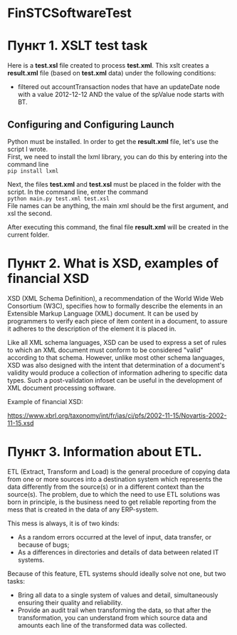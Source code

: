 # FinSTCSoftwareTest

# Пункт 1. XSLT test task

Here is a **test.xsl** file created to process **test.xml**. This xslt creates a **result.xml** file (based on **test.xml** data) under the following conditions:  
* filtered out accountTransaction nodes that have an updateDate node with a value 2012-12-12 AND the value of the spValue node starts with BT.

## Configuring and Configuring Launch

Python must be installed.
In order to get the **result.xml** file, let's use the script I wrote.  
First, we need to install the lxml library, you can do this by entering into the command line  
`pip install lxml`  

Next, the files **test.xml** and **test.xsl** must be placed in the folder with the script. In the command line, enter the command  
`python main.py test.xml test.xsl`  
File names can be anything, the main xml should be the first argument, and xsl the second.  

After executing this command, the final file **result.xml** will be created in the current folder.  

# Пункт 2. What is XSD, examples of financial XSD

XSD (XML Schema Definition), a recommendation of the World Wide Web Consortium (W3C), specifies how to formally describe the elements in an Extensible Markup Language (XML) document. It can be used by programmers to verify each piece of item content in a document, to assure it adheres to the description of the element it is placed in.

Like all XML schema languages, XSD can be used to express a set of rules to which an XML document must conform to be considered "valid" according to that schema. However, unlike most other schema languages, XSD was also designed with the intent that determination of a document's validity would produce a collection of information adhering to specific data types. Such a post-validation infoset can be useful in the development of XML document processing software.

Example of financial XSD:

<https://www.xbrl.org/taxonomy/int/fr/ias/ci/pfs/2002-11-15/Novartis-2002-11-15.xsd>

# Пункт 3. Information about ETL.

ETL (Extract, Transform and Load) is the general procedure of copying data from one or more sources into a destination system which represents the data differently from the source(s) or in a different context than the source(s).
The problem, due to which the need to use ETL solutions was born in principle, is the business need to get reliable reporting from the mess that is created in the data of any ERP-system.

This mess is always, it is of two kinds:
* As a random errors occurred at the level of input, data transfer, or because of bugs;
* As a differences in directories and details of data between related IT systems.

Because of this feature, ETL systems should ideally solve not one, but two tasks:

* Bring all data to a single system of values and detail, simultaneously ensuring their quality and reliability.
* Provide an audit trail when transforming the data, so that after the transformation, you can understand from which source data and amounts each line of the transformed data was collected.
